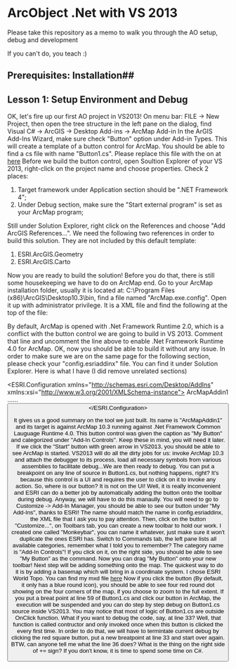 # ArcObject .Net with VS 2013 #

Please take this repository as a memo to walk you through the AO setup, debug and development

If you can't do, you teach :)


## Prerequisites: Installation##
## Lesson 1: Setup Environment and Debug ##
OK, let's fire up our first AO project in VS2013! On menu bar: FILE -> New Project, then open the tree structure in the left pane on the dialog,
find Visual C# -> ArcGIS -> Desktop Add-ins -> ArcMap Add-in
In the ArGIS Add-Ins Wizard, make sure check "Button" option under Add-in Types. This will create a template of a button control for ArcMap.
You should be able to find a cs file with name "Button1.cs". Please replace this file with the on at [here](https://github.com/hellocomrade/arcobject/blob/master/lesson1/Button1.cs)
Before we build the button control, open Soultion Explorer of your VS 2013, right-click on the project name and choose properties. Check 2 places:

1. Target framework under Application section should be ".NET Framework 4";
2. Under Debug section, make sure the "Start external program" is set as your ArcMap program;

Still under Solution Explorer, right click on the References and choose "Add ArcGIS References...". We need the following two references in order to build this solution. They are not
included by this default template:

1. ESRI.ArcGIS.Geometry
2. ESRI.ArcGIS.Carto

Now you are ready to build the solution! Before you do that, there is still some housekeeping we have to do on ArcMap end. Go to your ArcMap installation folder, usually it is
located at: C:\Program Files (x86)\ArcGIS\Desktop10.3\bin, find a file named "ArcMap.exe.config". Open it up with administrator privilege. It is a XML file and find the following
at the top of the file:

<startup>
    <!--<supportedRuntime version="v4.0.30319"/>-->
    <supportedRuntime version="v2.0.50727"/>
</startup>

By default, ArcMap is opened with .Net Framework Runtime 2.0, which is a conflict with the button control we are going to build in VS 2013. Comment that line and uncomment the line above
to enable .Net Framework Runtime 4.0 for ArcMap.
OK, now you should be able to build it without any issue. In order to make sure we are on the same page for the following section, please check your "config.esriaddinx" file. You can find
it under Solution Explorer. Here is what I have (I did remove unrelated sections)

<ESRI.Configuration xmlns="http://schemas.esri.com/Desktop/AddIns" xmlns:xsi="http://www.w3.org/2001/XMLSchema-instance">
  <Name>ArcMapAddin1</Name>
  ......
  <Targets>
    <Target name="Desktop" version="10.3" />
  </Targets>
  <AddIn language="CLR4.0" library="ArcMapAddin1.dll" namespace="ArcMapAddin1">
    <ArcMap>
      <Commands>
        <Button id="ArcMapAddin1_Button1" class="Button1" message="Add-in command generated by Visual Studio project wizard." caption="My Button" tip="Add-in command tooltip." category="Add-In Controls" image="Images\Button1.png" />
      </Commands>
    </ArcMap>
  </AddIn>
</ESRI.Configuration>

It gives us a good summary on the tool we just built. Its name is "ArcMapAddin1" and its target is against ArcMap 10.3 running against .Net Framework Common Lauguage Runtime 4.0. This button control was given the caption as "My Button" and categorized under "Add-In Controls". Keep these in mind, you will need it later.
If we click the "Start" button with green arrow in VS2013, you should be able to see ArcMap is started. VS2013 will do all the dirty jobs for us: invoke ArcMap 10.3 and attach the debugger to its process, load all necessary symbols from various assemblies to  facilitate debug...We are then ready to debug. You can put a breakpoint on any line of source in Button1.cs, but nothing happens, right? It's because this control is a UI and requires the user to click on it to invoke any action. So, where is our button? It is not on the UI! Well, it is really inconvenient and ESRI can do a better job by automatically adding the button onto the toolbar during debug. Anyway, we will have to do this manaully. You will need to go to Customize -> Add-In Manager, you should be able to see our button under "My Add-Ins", thanks to ESRI! The name should match the name in config.esriaddinx, the XML file that I ask you to pay attention.
Then, click on the button "Customize...", on Toolbars tab, you can create a new toolbar to hold our work. I created one called "Monkeybar", you can name it whatever, just make sure it won't duplicate the ones ESRI has. Switch to Commands tab, the left pane lists all available categories, remember what I told you to remember? The category name is "Add-In Controls"! If you click on it, on the right side, you should be able to see "My Button" as the command. Now you can drag "My Button" onto your new toolbar!
Next step will be adding something onto the map. The quickest way to do it is by adding a basemap which will bring in a coordinate system. I chose ESRI World Topo. You can find my mxd file  [here](https://github.com/hellocomrade/arcobject/blob/master/lesson1/lesson1.mxd) Now if you click the button (By default, it only has a blue round icon), you should be able to see four red round dot showing on the four corners of the map, if you choose to zoom to the full extent. If you put a breat point at line 59 of Button1.cs and click our button in ArcMap, the execution will be suspended and you can do step by step debug on Button1.cs source inside VS2013.
You may notice that most of logic of Button1.cs are outside OnClick function. What if you want to debug the code, say, at line 33? Well, that function is called contructor and only invoked once when this button is clicked the every first time. In order to do that, we will have to termintate current debug by clicking the red square button, put a new breatpoint at line 33 and start over again.
BTW, can anyone tell me what the line 36 does? What is the thing on the right side of += sign? If you don't know, it is time to spend some time on C#.




